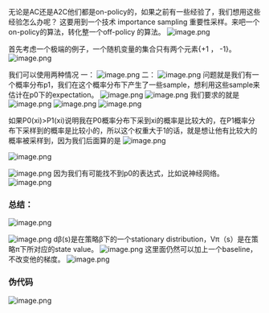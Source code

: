 无论是AC还是A2C他们都是on-policy的，如果之前有一些经验了，我们想用这些经验怎么办呢？
这要用到一个技术 importance sampling 重要性采样。来吧一个on-policy的算法，转化整一个off-policy 的算法。
![image.png](https://cdn.jsdelivr.net/gh/Bluestone-work/image/image/20241014141824.png)

首先考虑一个极端的例子，一个随机变量的集合只有两个元素{+1 ， -1}。
![image.png](https://cdn.jsdelivr.net/gh/Bluestone-work/image/image/20241014141940.png)

我们可以使用两种情况
一：
![image.png](https://cdn.jsdelivr.net/gh/Bluestone-work/image/image/20241014142059.png)
二：
![image.png](https://cdn.jsdelivr.net/gh/Bluestone-work/image/image/20241014143317.png)
问题就是我们有一个概率分布p1，我们在这个概率分布下产生了一些sample，想利用这些sample来估计在p0下的expectation。
![image.png](https://cdn.jsdelivr.net/gh/Bluestone-work/image/image/20241014143447.png)
![image.png](https://cdn.jsdelivr.net/gh/Bluestone-work/image/image/20241014143515.png)
我们要求的就是
![image.png](https://cdn.jsdelivr.net/gh/Bluestone-work/image/image/20241014143631.png)
![image.png](https://cdn.jsdelivr.net/gh/Bluestone-work/image/image/20241014143759.png)
![image.png](https://cdn.jsdelivr.net/gh/Bluestone-work/image/image/20241014143818.png)

如果P0(xi)>P1(xi)说明我在P0概率分布下采到xi的概率是比较大的，在P1概率分布下采样到的概率是比较小的，所以这个权重大于1的话，就是想让他有比较大的概率被采样到，因为我们后面算的是
![image.png](https://cdn.jsdelivr.net/gh/Bluestone-work/image/image/20241014144213.png)

![image.png](https://cdn.jsdelivr.net/gh/Bluestone-work/image/image/20241014144257.png)

![image.png](https://cdn.jsdelivr.net/gh/Bluestone-work/image/image/20241014144351.png)
因为我们有可能找不到p0的表达式，比如说神经网络。![image.png](https://cdn.jsdelivr.net/gh/Bluestone-work/image/image/20241014144420.png)

### 总结：
![image.png](https://cdn.jsdelivr.net/gh/Bluestone-work/image/image/20241014144623.png)

![image.png](https://cdn.jsdelivr.net/gh/Bluestone-work/image/image/20241014144745.png)
dβ(s)是在策略β下的一个stationary distribution，Vπ（s）是在策略π下所对应的state value。
![image.png](https://cdn.jsdelivr.net/gh/Bluestone-work/image/image/20241014144907.png)
这里面仍然可以加上一个baseline，不改变他的梯度。
![image.png](https://cdn.jsdelivr.net/gh/Bluestone-work/image/image/20241014150527.png)

### 伪代码
![image.png](https://cdn.jsdelivr.net/gh/Bluestone-work/image/image/20241014150700.png)
